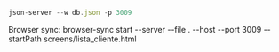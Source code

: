 ```js
json-server --w db.json -p 3009
```

Browser sync: browser-sync start --server --file . --host --port 3009 --startPath screens/lista_cliente.html

